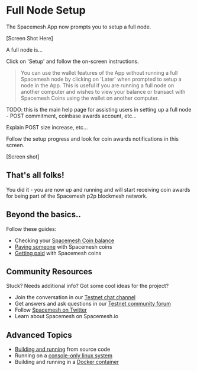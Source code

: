 # Full Node Setup

The Spacemesh App now prompts you to setup a full node.

[Screen Shot Here]

A full node is...


Click on 'Setup' and follow the on-screen instructions.

> You can use the wallet features of the App without running a full Spacemesh node by clicking on 'Later' when prompted to setup a node in the App.
This is useful if you are running a full node on another computer and wishes to view your balance or transact with Spacemesh Coins using the wallet on another computer.

TODO: this is the main help page for assisting users in setting up a full node - POST commitment, coinbase awards account, etc...

Explain POST size increase, etc...

Follow the setup progress and look for coin awards notifications in this screen.

[Screen shot]

## That's all folks!
You did it - you are now up and running and will start receiving coin awards for being part of the Spacemesh p2p blockmesh network.

## Beyond the basics..

Follow these guides:

- Checking your [Spacemesh Coin balance](balance.md)
- [Paying someone](pay.md) with Spacemesh coins
- [Getting paid](getting_paid.md) with Spacemesh coins

## Community Resources
Stuck? Needs additional info? Got some cool ideas for the project?
- Join the conversation in our [Testnet chat channel](https://gitter.im/spacemesh-os/testnet)
- Get answers and ask questions in our [Testnet community forum](https://community.spacemesh.io)
- Follow [Spacemesh on Twitter](https://twitter.com/teamspacemesh)
- Learn about Spacemesh on Spacemesh.io

## Advanced Topics
- [Building and running](build.md) from source code
- Running on a [console-only linux system](linux.md)
- Building and running in a [Docker container](docker.md)
